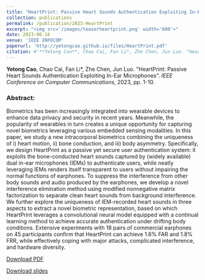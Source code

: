 ```yaml
---
title: "HeartPrint: Passive Heart Sounds Authentication Exploiting In-Ear Microphones"
collection: publications
permalink: /publication/2023-HeartPrint
excerpt: "<img src='/images/teaserheartprint.png' width='600'>"
date: 2023-06-16
venue: 'IEEE INFOCOM'
paperurl: 'http://yetongcao.github.io/files/HeartPrint.pdf'
citation: #'**Yetong Cao**, Chao Cai, Fan Li*, Zhe Chen, Jun Luo. "HeartPrint: Passive Heart Sounds Authentication Exploiting In-Ear Microphones". _IEEE Conference on Computer Communications_, 2023, pp. 1-10.'
---
```

**Yetong Cao**, Chao Cai, Fan Li*, Zhe Chen, Jun Luo. "HeartPrint: Passive Heart Sounds Authentication Exploiting In-Ear Microphones". _IEEE Conference on Computer Communications_, 2023, pp. 1-10.


### Abstract:
Biometrics has been increasingly integrated into wearable devices to enhance data privacy and security in recent years. Meanwhile, the popularity of wearables in turn creates a unique opportunity for capturing novel biometrics leveraging various embedded sensing modalities. In this paper, we study a new intracorporal biometrics combining the uniqueness of i) heart motion, ii) bone conduction, and iii) body asymmetry. Specifically, we design HeartPrint as a passive yet secure user authentication system: it exploits the bone-conducted heart sounds captured by (widely available) dual in-ear microphones (IEMs) to authenticate users, while neatly leveraging IEMs renders itself transparent to users without impairing the normal functions of earphones. To suppress the interference from other body sounds and audio produced by the earphones, we develop a novel interference elimination method using modified nonnegative matrix factorization to separate clean heart sounds from background interference. We further explore the uniqueness of IEM-recorded heart sounds in three aspects to extract a novel biometric representation, based on which HeartPrint leverages a convolutional neural model equipped with a continual learning method to achieve accurate authentication under drifting body conditions. Extensive experiments with 18 pairs of commercial earphones on 45 participants confirm that HeartPrint can achieve 1.6% FAR and 1.8% FRR, while effectively coping with major attacks, complicated interference, and hardware diversity.

[<ins>Download PDF</ins>](../files/HeartPrint.pdf) 

[<ins>Download slides</ins>](../files/HeartPrint.pptx)
